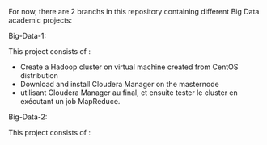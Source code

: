 For now, there are 2 branchs in this repository containing different Big Data academic projects:

Big-Data-1:

This project consists of :

  - Create a Hadoop cluster on virtual machine created from CentOS distribution
  - Download and install Cloudera Manager on the masternode 
  - utilisant Cloudera Manager au final, et ensuite tester le cluster en exécutant un job MapReduce.

Big-Data-2:

This project consists of :

